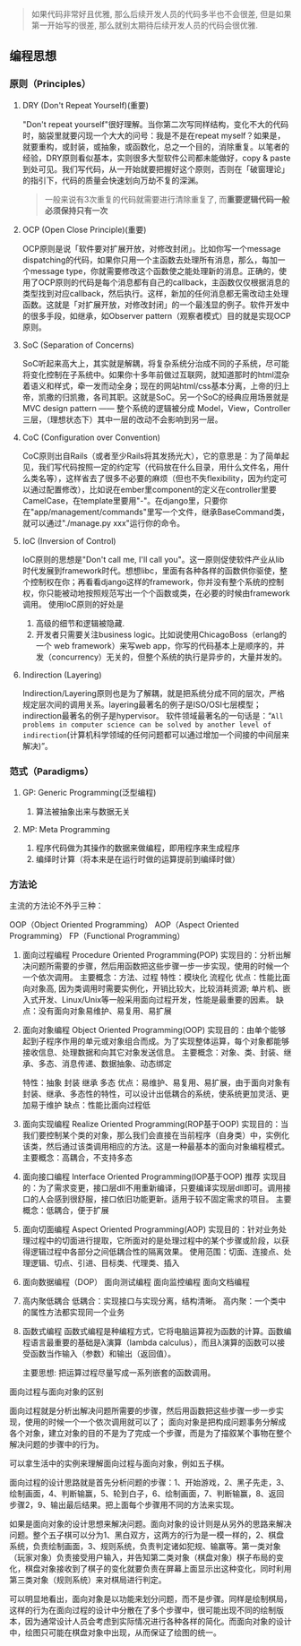 > 如果代码非常好且优雅, 那么后续开发人员的代码多半也不会很差, 但是如果第一开始写的很差, 那么就别太期待后续开发人员的代码会很优雅.

## 编程思想

### 原则（Principles）

1. DRY (Don't Repeat Yourself)(重要)

   "Don't repeat yourself"很好理解。当你第二次写同样结构，变化不大的代码时，脑袋里就要闪现一个大大的问号：我是不是在repeat myself？如果是，就要重构，或封装，或抽象，或函数化，总之一个目的，消除重复。以笔者的经验，DRY原则看似基本，实则很多大型软件公司都未能做好，copy & paste到处可见。我们写代码，从一开始就要把握好这个原则，否则在「破窗理论」的指引下，代码的质量会快速划向万劫不复的深渊。

   > 一般来说有3次重复的代码就需要进行清除重复了, 而**重要逻辑代码一般必须保持只有一次**

2. OCP (Open Close Principle)(重要)

   OCP原则是说「软件要对扩展开放，对修改封闭」。比如你写一个message dispatching的代码，如果你只用一个主函数去处理所有消息，那么，每加一个message type，你就需要修改这个函数使之能处理新的消息。正确的，使用了OCP原则的代码是每个消息都有自己的callback，主函数仅仅根据消息的类型找到对应callback，然后执行。这样，新加的任何消息都无需改动主处理函数。这就是「对扩展开放，对修改封闭」的一个最浅显的例子。软件开发中的很多手段，如继承，如Observer pattern（观察者模式）目的就是实现OCP原则。

3. SoC (Separation of Concerns)

   SoC听起来高大上，其实就是解耦，将复杂系统分治成不同的子系统，尽可能将变化控制在子系统中。如果你十多年前做过互联网，就知道那时的html混杂着语义和样式，牵一发而动全身；现在的网站html/css基本分离，上帝的归上帝，凯撒的归凯撒，各司其职。这就是SoC。另一个SoC的经典应用场景就是MVC design pattern —— 整个系统的逻辑被分成 Model，View，Controller三层，（理想状态下）其中一层的改动不会影响到另一层。

4. CoC (Configuration over Convention)
    
   CoC原则出自Rails（或者至少Rails将其发扬光大），它的意思是：为了简单起见，我们写代码按照一定的约定写（代码放在什么目录，用什么文件名，用什么类名等），这样省去了很多不必要的麻烦（但也不失flexibility，因为约定可以通过配置修改），比如说在ember里component的定义在controller里要CamelCase，在template里要用"-"。在django里，只要你在"app/management/commands"里写一个文件，继承BaseCommand类，就可以通过"./manage.py xxx"运行你的命令。

5. IoC (Inversion of Control)
   
   IoC原则的思想是"Don't call me, I'll call you"。这一原则促使软件产业从lib时代发展到framework时代。想想libc，里面有各种各样的函数供你驱使，整个控制权在你；再看看django这样的framework，你并没有整个系统的控制权，你只能被动地按照规范写出一个个函数或类，在必要的时候由framework调用。
   使用IoC原则的好处是
      1. 高级的细节和逻辑被隐藏.
      2. 开发者只需要关注business logic。比如说使用ChicagoBoss（erlang的一个 web framework）来写web app，你写的代码基本上是顺序的，并发（concurrency）无关的，但整个系统的执行是异步的，大量并发的。

6. Indirection (Layering)

   Indirection/Layering原则也是为了解耦，就是把系统分成不同的层次，严格规定层次间的调用关系。layering最著名的例子是ISO/OSI七层模型；indirection最著名的例子是hypervisor。
   软件领域最著名的一句话是：“`All problems in computer science can be solved by another level of indirection`(计算机科学领域的任何问题都可以通过增加一个间接的中间层来解决)”。

### 范式（Paradigms）

1. GP: Generic Programming(泛型编程)

   1. 算法被抽象出来与数据无关

2. MP: Meta Programming

   1. 程序代码做为其操作的数据来做编程，即用程序来生成程序
   2. 编绎时计算（将本来是在运行时做的运算提前到编绎时做）


### 方法论

主流的方法论不外乎三种：

OOP（Object Oriented Programming）
AOP（Aspect Oriented Programming）
FP（Functional Programming）

1. 面向过程编程 Procedure Oriented Programming(POP)
   实现目的：分析出解决问题所需要的步骤，然后用函数把这些步骤一步一步实现，使用的时候一个一个依次调用。
   主要概念：方法、过程
   特性：模块化 流程化
   优点：性能比面向对象高, 因为类调用时需要实例化，开销比较大，比较消耗资源;
   单片机、嵌入式开发、Linux/Unix等一般采用面向过程开发，性能是最重要的因素。
   缺点：没有面向对象易维护、易复用、易扩展

2. 面向对象编程 Object Oriented Programming(OOP)
   实现目的：由单个能够起到子程序作用的单元或对象组合而成。为了实现整体运算，每个对象都能够接收信息、处理数据和向其它对象发送信息。
   主要概念：对象、类、封装、继承、多态、消息传递、数据抽象、动态绑定
   
   特性：抽象 封装 继承 多态
   优点：易维护、易复用、易扩展，由于面向对象有封装、继承、多态性的特性，可以设计出低耦合的系统，使系统更加灵活、更加易于维护
   缺点：性能比面向过程低

3. 面向实现编程 Realize Oriented Programming(ROP基于OOP)
   实现目的：当我们要控制某个类的对象，那么我们会直接在当前程序（自身类）中，实例化该类，然后通过该类调用相应的方法。这是一种最基本的面向对象编程模式。
   主要概念：高耦合，不支持多态

4. 面向接口编程 Interface Oriented Programming(IOP基于OOP) 推荐
   实现目的：为了需求变更，接口层dll不用重新编译，只要编译实现层dll即可。调用接口的人会感到很舒服，接口依旧功能更新。适用于较不固定需求的项目。
   主要概念：低耦合，便于扩展

5. 面向切面编程 Aspect Oriented Programming(AOP)
   实现目的：针对业务处理过程中的切面进行提取，它所面对的是处理过程中的某个步骤或阶段，以获得逻辑过程中各部分之间低耦合性的隔离效果。
   使用范围：切面、连接点、处理逻辑、切点、引进、目标类、代理类、插入

6. 面向数据编程（DOP）
   面向测试编程
   面向监控编程
   面向文档编程
   
7. 高内聚低耦合
   低耦合：实现接口与实现分离，结构清晰。
   高内聚：一个类中的属性方法都实现同一个业务

8. 函数式编程
   函数式编程是种编程方式，它将电脑运算视为函数的计算。函数编程语言最重要的基础是λ演算（lambda calculus），而且λ演算的函数可以接受函数当作输入（参数）和输出（返回值）。

   主要思想: 把运算过程尽量写成一系列嵌套的函数调用。
   

面向过程与面向对象的区别

   面向过程就是分析出解决问题所需要的步骤，然后用函数把这些步骤一步一步实现，使用的时候一个一个依次调用就可以了；
   面向对象是把构成问题事务分解成各个对象，建立对象的目的不是为了完成一个步骤，而是为了描叙某个事物在整个解决问题的步骤中的行为。

   可以拿生活中的实例来理解面向过程与面向对象，例如五子棋。

   面向过程的设计思路就是首先分析问题的步骤：1、开始游戏，2、黑子先走，3、绘制画面，4、判断输赢，5、轮到白子，6、绘制画面，7、判断输赢，8、返回步骤2，9、输出最后结果。把上面每个步骤用不同的方法来实现。

   如果是面向对象的设计思想来解决问题。面向对象的设计则是从另外的思路来解决问题。整个五子棋可以分为1、黑白双方，这两方的行为是一模一样的，2、棋盘系统，负责绘制画面，3、规则系统，负责判定诸如犯规、输赢等。第一类对象（玩家对象）负责接受用户输入，并告知第二类对象（棋盘对象）棋子布局的变化，棋盘对象接收到了棋子的变化就要负责在屏幕上面显示出这种变化，同时利用第三类对象（规则系统）来对棋局进行判定。

   可以明显地看出，面向对象是以功能来划分问题，而不是步骤。同样是绘制棋局，这样的行为在面向过程的设计中分散在了多个步骤中，很可能出现不同的绘制版本，因为通常设计人员会考虑到实际情况进行各种各样的简化。而面向对象的设计中，绘图只可能在棋盘对象中出现，从而保证了绘图的统一。



